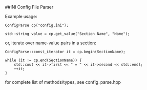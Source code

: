 ##INI Config File Parser


Example usage:

```
ConfigParse cp("config.ini");

std::string value = cp.get_value("Section Name", "Name");
```

or, iterate over name-value pairs in a section:

```
ConfigParse::const_iterator it = cp.begin(SectionName);

while (it != cp.end(SectionName)) {
    std::cout << it->first << " = " << it->second << std::endl;
    ++it;
}
```

for complete list of methods/types, see config_parse.hpp
